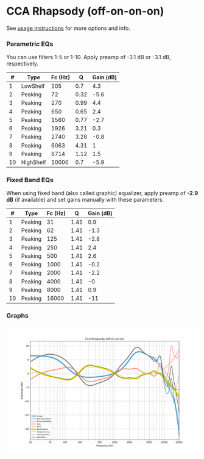 # CCA Rhapsody (off-on-on-on)
See [usage instructions](https://github.com/jaakkopasanen/AutoEq#usage) for more options and info.

### Parametric EQs
You can use filters 1-5 or 1-10. Apply preamp of -3.1 dB or -3.1 dB, respectively.

|   # | Type      |   Fc (Hz) |    Q |   Gain (dB) |
|-----|-----------|-----------|------|-------------|
|   1 | LowShelf  |       105 | 0.7  |         4.3 |
|   2 | Peaking   |        72 | 0.32 |        -5.6 |
|   3 | Peaking   |       270 | 0.99 |         4.4 |
|   4 | Peaking   |       650 | 0.65 |         2.4 |
|   5 | Peaking   |      1560 | 0.77 |        -2.7 |
|   6 | Peaking   |      1926 | 3.21 |         0.3 |
|   7 | Peaking   |      2740 | 3.28 |        -0.8 |
|   8 | Peaking   |      6063 | 4.31 |         1   |
|   9 | Peaking   |      8714 | 1.12 |         1.5 |
|  10 | HighShelf |     10000 | 0.7  |        -5.9 |

### Fixed Band EQs
When using fixed band (also called graphic) equalizer, apply preamp of **-2.9 dB** (if available) and set gains manually with these parameters.

|   # | Type    |   Fc (Hz) |    Q |   Gain (dB) |
|-----|---------|-----------|------|-------------|
|   1 | Peaking |        31 | 1.41 |         0.9 |
|   2 | Peaking |        62 | 1.41 |        -1.3 |
|   3 | Peaking |       125 | 1.41 |        -2.8 |
|   4 | Peaking |       250 | 1.41 |         2.4 |
|   5 | Peaking |       500 | 1.41 |         2.6 |
|   6 | Peaking |      1000 | 1.41 |        -0.2 |
|   7 | Peaking |      2000 | 1.41 |        -2.2 |
|   8 | Peaking |      4000 | 1.41 |        -0   |
|   9 | Peaking |      8000 | 1.41 |         0.9 |
|  10 | Peaking |     16000 | 1.41 |       -11   |

### Graphs
![](./CCA%20Rhapsody%20(off-on-on-on).png)
